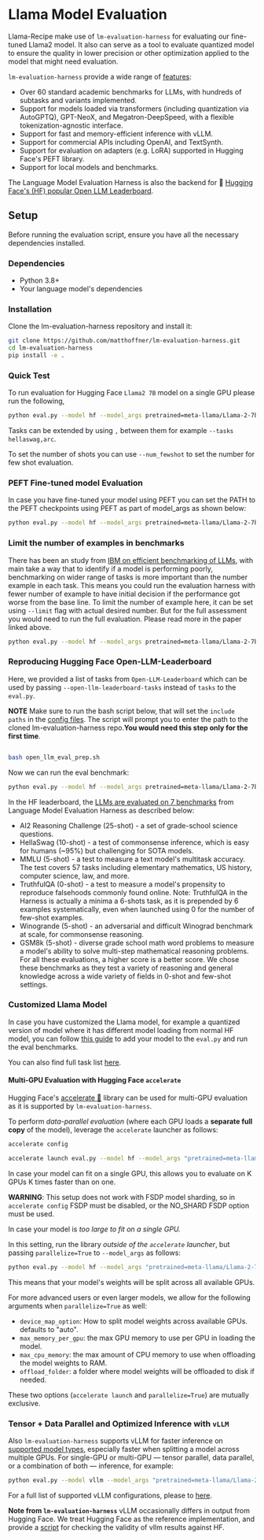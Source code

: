 # Llama Model Evaluation

Llama-Recipe make use of `lm-evaluation-harness` for evaluating our fine-tuned Llama2 model. It also can serve as a tool to evaluate quantized model to ensure the quality in lower precision or other optimization applied to the model that might need evaluation.


`lm-evaluation-harness` provide a wide range of [features](https://github.com/EleutherAI/lm-evaluation-harness?tab=readme-ov-file#overview):

- Over 60 standard academic benchmarks for LLMs, with hundreds of subtasks and variants implemented.
- Support for models loaded via transformers (including quantization via AutoGPTQ), GPT-NeoX, and Megatron-DeepSpeed, with a flexible tokenization-agnostic interface.
- Support for fast and memory-efficient inference with vLLM.
- Support for commercial APIs including OpenAI, and TextSynth.
- Support for evaluation on adapters (e.g. LoRA) supported in Hugging Face's PEFT library.
- Support for local models and benchmarks.

The Language Model Evaluation Harness is also the backend for 🤗 [Hugging Face's (HF) popular Open LLM Leaderboard](https://huggingface.co/spaces/HuggingFaceH4/open_llm_leaderboard). 

## Setup

Before running the evaluation script, ensure you have all the necessary dependencies installed.

### Dependencies

- Python 3.8+
- Your language model's dependencies

### Installation

Clone the lm-evaluation-harness repository and install it:

```bash
git clone https://github.com/matthoffner/lm-evaluation-harness.git
cd lm-evaluation-harness
pip install -e .

```

### Quick Test

To run evaluation for Hugging Face `Llama2 7B` model  on a single GPU please run the following,

```bash
python eval.py --model hf --model_args pretrained=meta-llama/Llama-2-7b-chat-hf --tasks hellaswag --device cuda:0   --batch_size 8

```
Tasks can be extended by using `,` between them for example `--tasks hellaswag,arc`.

To set the number of shots you can use `--num_fewshot` to set the number for few shot evaluation. 

### PEFT Fine-tuned model Evaluation  

In case you have fine-tuned your model using PEFT you can set the PATH to the PEFT checkpoints using PEFT as part of model_args as shown below:

```bash
python eval.py --model hf --model_args pretrained=meta-llama/Llama-2-7b-hf,dtype="float",peft=../peft_output --tasks hellaswag --num_fewshot 10  --device cuda:0 --batch_size 8 
```

### Limit the number of examples in benchmarks

There has been an study from [IBM on efficient benchmarking of LLMs](https://arxiv.org/pdf/2308.11696.pdf), with main take a way that to identify if a model is performing poorly, benchmarking on wider range of tasks is more important than the number example in each task. This means you could run the evaluation harness with fewer number of example to have initial decision if the performance got worse from the base line. To limit the number of example here, it can be set using `--limit` flag with actual desired number. But for the full assessment you would need to run the full evaluation. Please read more in the paper linked above.

```bash
python eval.py --model hf --model_args pretrained=meta-llama/Llama-2-7b-hf,dtype="float",peft=../peft_output --tasks hellaswag --num_fewshot 10  --device cuda:0 --batch_size 8 --limit 100
```

### Reproducing Hugging Face Open-LLM-Leaderboard

Here, we provided a list of tasks from `Open-LLM-Leaderboard` which can be used by passing `--open-llm-leaderboard-tasks` instead of `tasks` to the `eval.py`. 

**NOTE** Make sure to run the bash script below, that will set the `include paths` in the [config files](./open_llm_leaderboard/). The script will prompt you to enter the path to the cloned lm-evaluation-harness repo.**You would need this step only for the first time**.

```bash

bash open_llm_eval_prep.sh

```
Now we can run the eval benchmark:

```bash
python eval.py --model hf --model_args pretrained=meta-llama/Llama-2-7b-hf,dtype="float",peft=../peft_output --num_fewshot 10  --device cuda:0 --batch_size 8 --limit 100 --open_llm_leaderboard_tasks
```

In the HF leaderboard, the [LLMs are evaluated on 7 benchmarks](https://huggingface.co/spaces/HuggingFaceH4/open_llm_leaderboard) from Language Model Evaluation Harness as described below:

- AI2 Reasoning Challenge (25-shot) - a set of grade-school science questions.
- HellaSwag (10-shot) - a test of commonsense inference, which is easy for humans (~95%) but challenging for SOTA models.
- MMLU (5-shot) - a test to measure a text model's multitask accuracy. The test covers 57 tasks including elementary mathematics, US history, computer science, law, and more.
- TruthfulQA (0-shot) - a test to measure a model's propensity to reproduce falsehoods commonly found online. Note: TruthfulQA in the Harness is actually a minima a 6-shots task, as it is prepended by 6 examples systematically, even when launched using 0 for the number of few-shot examples.
- Winogrande (5-shot) - an adversarial and difficult Winograd benchmark at scale, for commonsense reasoning.
- GSM8k (5-shot) - diverse grade school math word problems to measure a model's ability to solve multi-step mathematical reasoning problems.
For all these evaluations, a higher score is a better score. We chose these benchmarks as they test a variety of reasoning and general knowledge across a wide variety of fields in 0-shot and few-shot settings.

### Customized Llama Model

In case you have customized the Llama model, for example a quantized version of model where it has different model loading from normal HF model, you can follow [this guide](https://github.com/EleutherAI/lm-evaluation-harness/blob/main/docs/interface.md#external-library-usage) to add your model to the `eval.py` and run the eval benchmarks.

You can also find full task list [here](https://github.com/EleutherAI/lm-evaluation-harness/tree/main/lm_eval/tasks).



#### Multi-GPU Evaluation with Hugging Face `accelerate`

Hugging Face's [accelerate 🚀](https://github.com/huggingface/accelerate) library can be used for multi-GPU evaluation as it is supported by `lm-evaluation-harness`.

To perform *data-parallel evaluation* (where each GPU loads a **separate full copy** of the model), leverage the `accelerate` launcher as follows:


```bash
accelerate config

accelerate launch eval.py --model hf --model_args "pretrained=meta-llama/Llama-2-7b-chat-hf" --limit 100 --open-llm-leaderboard-tasks --output_path ./results.json --log_samples 
```

In case your model can fit on a single GPU, this allows you to evaluate on K GPUs K times faster than on one.

**WARNING**: This setup does not work with FSDP model sharding, so in `accelerate config` FSDP must be disabled, or the NO_SHARD FSDP option must be used.

In case your model is *too large to fit on a single GPU.*

In this setting, run the library *outside of the `accelerate` launcher*, but passing `parallelize=True` to `--model_args` as follows:

```bash
python eval.py --model hf --model_args "pretrained=meta-llama/Llama-2-7b-chat-hf,parallelize=True" --limit 100 --open_llm_leaderboard_tasks --output_path ./results.json --log_samples 
```


This means that your model's weights will be split across all available GPUs.

For more advanced users or even larger models, we allow for the following arguments when `parallelize=True` as well:
- `device_map_option`: How to split model weights across available GPUs. defaults to "auto".
- `max_memory_per_gpu`: the max GPU memory to use per GPU in loading the model.
- `max_cpu_memory`: the max amount of CPU memory to use when offloading the model weights to RAM.
- `offload_folder`: a folder where model weights will be offloaded to disk if needed.

These two options (`accelerate launch` and `parallelize=True`) are mutually exclusive.

### Tensor + Data Parallel and Optimized Inference with `vLLM`

Also `lm-evaluation-harness` supports vLLM for faster inference on [supported model types](https://docs.vllm.ai/en/latest/models/supported_models.html), especially faster when splitting a model across multiple GPUs. For single-GPU or multi-GPU — tensor parallel, data parallel, or a combination of both — inference, for example:

```bash
python eval.py --model vllm --model_args "pretrained=meta-llama/Llama-2-7b-chat-hf,tensor_parallel_size=1,dtype=auto,gpu_memory_utilization=0.8,data_parallel_size=2" --limit 100 --open_llm_leaderboard_tasks --output_path ./results.json --log_samples --batch_size auto
```
For a full list of supported vLLM configurations, please to [here](https://github.com/EleutherAI/lm-evaluation-harness/blob/076372ee9ee81e25c4e2061256400570354a8d1a/lm_eval/models/vllm_causallms.py#L44-L62).

**Note from `lm-evaluation-harness`** vLLM occasionally differs in output from Hugging Face. We treat Hugging Face as the reference implementation, and provide a [script](https://github.com/EleutherAI/lm-evaluation-harness/blob/main/scripts/model_comparator.py) for checking the validity of vllm results against HF.
